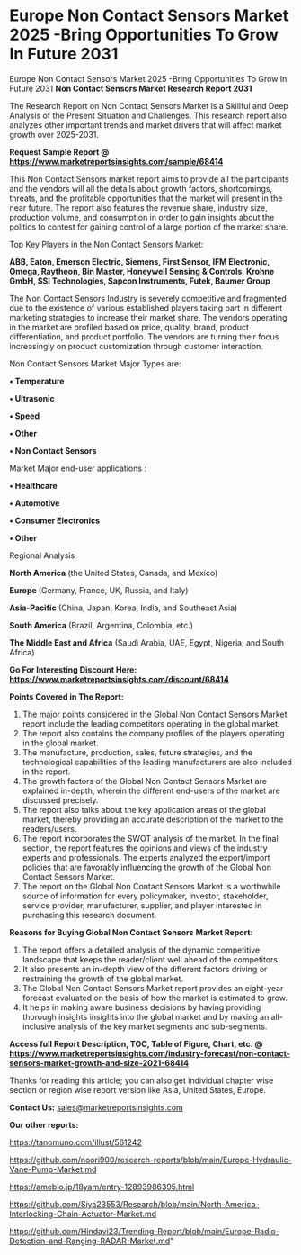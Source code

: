 # Europe Non Contact Sensors Market 2025 -Bring Opportunities To Grow In Future 2031
 Europe Non Contact Sensors Market 2025 -Bring Opportunities To Grow In Future 2031
<strong>Non Contact Sensors Market Research Report 2031</strong>

The Research Report on Non Contact Sensors Market is a Skillful and Deep Analysis of the Present Situation and Challenges. This research report also analyzes other important trends and market drivers that will affect market growth over 2025-2031.

<strong>Request Sample Report @ <a href=https://www.marketreportsinsights.com/sample/68414>https://www.marketreportsinsights.com/sample/68414</a></strong>

This Non Contact Sensors market report aims to provide all the participants and the vendors will all the details about growth factors, shortcomings, threats, and the profitable opportunities that the market will present in the near future. The report also features the revenue share, industry size, production volume, and consumption in order to gain insights about the politics to contest for gaining control of a large portion of the market share.

Top Key Players in the Non Contact Sensors Market:

<strong>ABB, Eaton, Emerson Electric, Siemens, First Sensor, IFM Electronic, Omega, Raytheon, Bin Master, Honeywell Sensing & Controls, Krohne GmbH, SSI Technologies, Sapcon Instruments, Futek, Baumer Group</strong>

The Non Contact Sensors Industry is severely competitive and fragmented due to the existence of various established players taking part in different marketing strategies to increase their market share. The vendors operating in the market are profiled based on price, quality, brand, product differentiation, and product portfolio. The vendors are turning their focus increasingly on product customization through customer interaction.

Non Contact Sensors Market Major Types are:

<strong>• Temperature

• Ultrasonic

• Speed

• Other

• Non Contact Sensors</strong>

Market Major end-user applications :

<strong>• Healthcare

• Automotive

• Consumer Electronics

• Other</strong>

Regional Analysis

</u><strong><b>North America</b></strong> (the United States, Canada, and Mexico)

<strong><b>Europe </b></strong>(Germany, France, UK, Russia, and Italy)

<strong><b>Asia-Pacific</b></strong> (China, Japan, Korea, India, and Southeast Asia)

<strong><b>South America</b></strong> (Brazil, Argentina, Colombia, etc.)

<strong><b>The Middle East and Africa</b></strong> (Saudi Arabia, UAE, Egypt, Nigeria, and South Africa)

<strong>Go For Interesting Discount Here: <a href=https://www.marketreportsinsights.com/discount/68414>https://www.marketreportsinsights.com/discount/68414</a></strong>

<strong>Points Covered in The Report:</strong>
<ol>
  <li>The major points considered in the Global Non Contact Sensors Market report include the leading competitors operating in the global market.</li>
  <li>The report also contains the company profiles of the players operating in the global market.</li>
  <li>The manufacture, production, sales, future strategies, and the technological capabilities of the leading manufacturers are also included in the report.</li>
  <li>The growth factors of the Global Non Contact Sensors Market are explained in-depth, wherein the different end-users of the market are discussed precisely.</li>
  <li>The report also talks about the key application areas of the global market, thereby providing an accurate description of the market to the readers/users.</li>
  <li>The report incorporates the SWOT analysis of the market. In the final section, the report features the opinions and views of the industry experts and professionals. The experts analyzed the export/import policies that are favorably influencing the growth of the Global Non Contact Sensors Market.</li>
  <li>The report on the Global Non Contact Sensors Market is a worthwhile source of information for every policymaker, investor, stakeholder, service provider, manufacturer, supplier, and player interested in purchasing this research document.</li>
</ol>
<strong>Reasons for Buying Global Non Contact Sensors Market Report:</strong>

<ol>
  <li>The report offers a detailed analysis of the dynamic competitive landscape that keeps the reader/client well ahead of the competitors.</li>
  <li>It also presents an in-depth view of the different factors driving or restraining the growth of the global market.</li>
  <li>The Global Non Contact Sensors Market report provides an eight-year forecast evaluated on the basis of how the market is estimated to grow.</li>
  <li>It helps in making aware business decisions by having providing thorough insights insights into the global market and by making an all-inclusive analysis of the key market segments and sub-segments.</li>
</ol>
<strong>Access full Report Description, TOC, Table of Figure, Chart, etc. @ <a href=https://www.marketreportsinsights.com/industry-forecast/non-contact-sensors-market-growth-and-size-2021-68414>https://www.marketreportsinsights.com/industry-forecast/non-contact-sensors-market-growth-and-size-2021-68414</a></strong>


Thanks for reading this article; you can also get individual chapter wise section or region wise report version like Asia, United States, Europe.

<strong>Contact Us:</strong>
sales@marketreportsinsights.com

<strong>Our other reports:</strong>

<a href=https://tanomuno.com/illust/561242>https://tanomuno.com/illust/561242</a>

<a href=https://github.com/noori900/research-reports/blob/main/Europe-Hydraulic-Vane-Pump-Market.md>https://github.com/noori900/research-reports/blob/main/Europe-Hydraulic-Vane-Pump-Market.md</a>

<a href=https://ameblo.jp/18yam/entry-12893986395.html>https://ameblo.jp/18yam/entry-12893986395.html</a>

<a href=https://github.com/Siya23553/Research/blob/main/North-America-Interlocking-Chain-Actuator-Market.md>https://github.com/Siya23553/Research/blob/main/North-America-Interlocking-Chain-Actuator-Market.md</a>

<a href=https://github.com/Hindavi23/Trending-Report/blob/main/Europe-Radio-Detection-and-Ranging-RADAR-Market.md>https://github.com/Hindavi23/Trending-Report/blob/main/Europe-Radio-Detection-and-Ranging-RADAR-Market.md</a>"
